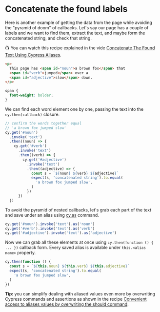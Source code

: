 # Concatenate the found labels

Here is another example of getting the data from the page while avoiding the "pyramid of doom" of callbacks. Let's say our page has a couple of labels and we want to find them, extract the text, and maybe form the concatenated string, and check that string.

📺 You can watch this recipe explained in the vide [Concatenate The Found Text Using Cypress Aliases](https://youtu.be/zSxJMbmknJA).

<!-- fiddle Concatenate the found labels -->

```html
<p>
  This page has <span id="noun">a brown fox</span> that
  <span id="verb">jumped</span> over a
  <span id="adjective">slow</span> down.
</p>
```

```css hide
span {
  font-weight: bolder;
}
```

We can find each word element one by one, passing the text into the `cy.then(callback)` closure.

```js skip
// confirm the words together equal
// 'a brown fox jumped slow'
cy.get('#noun')
  .invoke('text')
  .then((noun) => {
    cy.get('#verb')
      .invoke('text')
      .then((verb) => {
        cy.get('#adjective')
          .invoke('text')
          .then((adjective) => {
            const s = `${noun} ${verb} ${adjective}`
            expect(s, 'concatenated string').to.equal(
              'a brown fox jumped slow',
            )
          })
      })
  })
```

To avoid the pyramid of nested callbacks, let's grab each part of the text and save under an alias using [cy.as](https://on.cypress.io/as) command.

```js
cy.get('#noun').invoke('text').as('noun')
cy.get('#verb').invoke('text').as('verb')
cy.get('#adjective').invoke('text').as('adjective')
```

Now we can grab all these elements at once using `cy.then(function () { ... })` callback form. Every saved alias is available under `this.<alias name>` property.

```js
cy.then(function () {
  const s = `${this.noun} ${this.verb} ${this.adjective}`
  expect(s, 'concatenated string').to.equal(
    'a brown fox jumped slow',
  )
})
```

<!-- fiddle-end -->

**Tip:** you can simplify dealing with aliased values even more by overwriting Cypress commands and assertions as shown in the recipe [Convenient access to aliases values by overwriting the should command](./overwrite-should.md).
